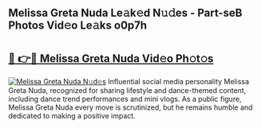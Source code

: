 ## Melissa Greta Nuda Le𝚊k𝚎d N𝚞𝚍es - Part-seB Photos Vid𝚎o Le𝚊ks o0p7h

# <h2><a href="http://fbea864.evod.top/?m=Melissa+Greta+Nuda">🔗 👉🔴 Melissa Greta Nuda Vid𝚎o Ph𝚘t𝚘s</a></h2>

[![Melissa Greta Nuda N𝚞d𝚎s](https://i.imgur.com/8V9OHl7.gif)](http://fbea864.evod.top/?m=Melissa+Greta+Nuda)
Influential social media personality Melissa Greta Nuda, recognized for sharing lifestyle and dance-themed content, including dance trend performances and mini vlogs. As a public figure, Melissa Greta Nuda every move is scrutinized, but he remains humble and dedicated to making a positive impact. 
